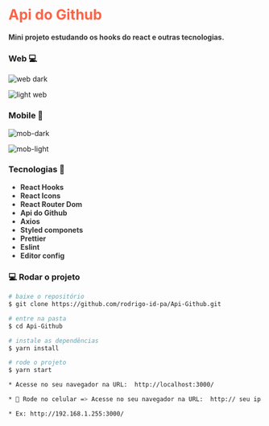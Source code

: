 <h1 style="color: tomato;"> Api do Github </h1>

<p style="color: #333; font-weight: bold;"> Mini projeto estudando os hooks do react e outras tecnologias.

### Web 💻

![web dark](https://user-images.githubusercontent.com/59376552/96311848-c361f580-0fe0-11eb-8073-84f279c87b4a.png)

![light web](https://user-images.githubusercontent.com/59376552/96311849-c3fa8c00-0fe0-11eb-9dac-4a364baaa155.png)

### Mobile 📱

![mob-dark](https://user-images.githubusercontent.com/59376552/96311880-d5439880-0fe0-11eb-8a49-b28d87309e8e.png)

![mob-light](https://user-images.githubusercontent.com/59376552/96311879-d4126b80-0fe0-11eb-9221-20705b76241e.png)

### Tecnologias :rocket:

<ul style="color: #333; font-weight: bold;">
  <li>React Hooks</li>
  <li>React Icons</li>
  <li>React Router Dom</li>
  <li>Api do Github</li>
  <li>Axios</li>
  <li>Styled componets</li>
  <li>Prettier</li>
  <li>Eslint</li>
  <li>Editor config</li>
</ul>

### 💻 Rodar o projeto

```bash
# baixe o repositório
$ git clone https://github.com/rodrigo-id-pa/Api-Github.git

# entre na pasta
$ cd Api-Github

# instale as dependências
$ yarn install

# rode o projeto
$ yarn start

* Acesse no seu navegador na URL:  http://localhost:3000/

* 📱 Rode no celular => Acesse no seu navegador na URL:  http:// seu ip local :3000/

* Ex: http://192.168.1.255:3000/
```
